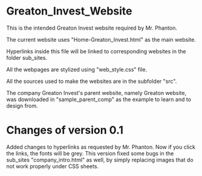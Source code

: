 # Greaton_Invest_Website
This is the intended Greaton Invest website required by Mr. Phanton. 

The current website uses "Home-Greaton_Invest.html" as the main website.

Hyperlinks inside this file will be linked to corresponding websites in the folder sub_sites.

All the webpages are stylized using "web_style.css" file.

All the sources used to make the websites are in the subfolder "src".

The company Greaton Invest's parent website, namely Greaton website, was downloaded in 
"sample_parent_comp" as the example to learn and to design from.

# Changes of version 0.1
Added changes to hyperlinks as requested by Mr. Phanton. Now if you click the links, the fonts
will be grey. 
This version fixed some bugs in the sub_sites "company_intro.html" as well, by simply replacing
images that do not work properly under CSS sheets.
